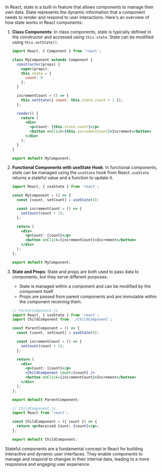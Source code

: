 In React, state is a built-in feature that allows components to manage their own data. State represents the dynamic information that a component needs to render and respond to user interactions. Here's an overview of how state works in React components:

1. **Class Components**:
   In class components, state is typically defined in the constructor and accessed using `this.state`. State can be modified using `this.setState()`.

   ```jsx
   import React, { Component } from 'react';

   class MyComponent extends Component {
     constructor(props) {
       super(props);
       this.state = {
         count: 0
       };
     }

     incrementCount = () => {
       this.setState({ count: this.state.count + 1 });
     };

     render() {
       return (
         <div>
           <p>Count: {this.state.count}</p>
           <button onClick={this.incrementCount}>Increment</button>
         </div>
       );
     }
   }

   export default MyComponent;
   ```

2. **Functional Components with useState Hook**:
   In functional components, state can be managed using the `useState` hook from React. `useState` returns a stateful value and a function to update it.

   ```jsx
   import React, { useState } from 'react';

   const MyComponent = () => {
     const [count, setCount] = useState(0);

     const incrementCount = () => {
       setCount(count + 1);
     };

     return (
       <div>
         <p>Count: {count}</p>
         <button onClick={incrementCount}>Increment</button>
       </div>
     );
   };

   export default MyComponent;
   ```

3. **State and Props**:
   State and props are both used to pass data to components, but they serve different purposes:
   - State is managed within a component and can be modified by the component itself.
   - Props are passed from parent components and are immutable within the component receiving them.

   ```jsx
   // ParentComponent.js
   import React, { useState } from 'react';
   import ChildComponent from './ChildComponent';

   const ParentComponent = () => {
     const [count, setCount] = useState(0);

     const incrementCount = () => {
       setCount(count + 1);
     };

     return (
       <div>
         <p>Count: {count}</p>
         <ChildComponent count={count} />
         <button onClick={incrementCount}>Increment</button>
       </div>
     );
   };

   export default ParentComponent;

   // ChildComponent.js
   import React from 'react';

   const ChildComponent = ({ count }) => {
     return <p>Received Count: {count}</p>;
   };

   export default ChildComponent;
   ```

Stateful components are a fundamental concept in React for building interactive and dynamic user interfaces. They enable components to manage and respond to changes in their internal data, leading to a more responsive and engaging user experience.
